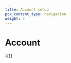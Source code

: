 ```yaml
---
title: Account setup
pcx_content_type: navigation
weight: 3
---
```


# Account

{{<directory-listing>}}